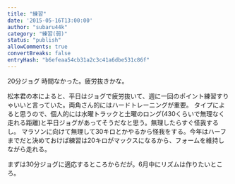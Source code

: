 ```yaml
---
title: "練習"
date: '2015-05-16T13:00:00'
author: "subaru44k"
category: "練習(弱)"
status: "publish"
allowComments: true
convertBreaks: false
entryHash: "b6efeaa54cb31a2c3c41a6dbe531c86f"
---
```

20分ジョグ
時間なかった。疲労抜きかな。

松本君の本によると、平日はジョグで疲労抜いて、週に一回のポイント練習すりゃいいと言っていた。両角さん的にはハードトレーニングが重要。
タイプによると思うので、個人的には水曜トラックと土曜のロング(430くらいで無理なく走れる距離)と平日ジョグがあってそうだなと思う。無理したらすぐ怪我するし。
マラソンに向けて無理して30キロとかやるから怪我をする。今年はハーフまでだと決めておけば練習は20キロがマックスになるから、フォームを維持しながら走れる。

まずは30分ジョグに適応するところからだが。6月中にリズムは作りたいところ。
